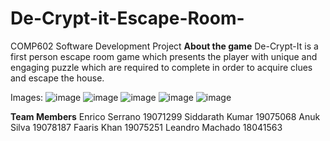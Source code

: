 # De-Crypt-it-Escape-Room-
COMP602 Software Development Project 
**About the game**
De-Crypt-It is a first person escape room game which presents the player with unique and engaging puzzle which are required to complete in order to acquire clues and escape the house. 

Images:
![image](https://user-images.githubusercontent.com/69224805/133761260-f048a633-f4aa-4556-9db5-3b1fc20b424f.png)
![image](https://user-images.githubusercontent.com/69224805/133761316-6bea0ff8-f323-4dbc-b6ea-7ade67112864.png)
![image](https://user-images.githubusercontent.com/69224805/133761377-b04bd47d-f68e-4501-9acd-f32cc0dae24f.png)
![image](https://user-images.githubusercontent.com/69224805/133761435-e2dd0a85-1e82-4d6c-b35d-cf63a2fcbbee.png)
![image](https://user-images.githubusercontent.com/69224805/133761470-971a09b6-3329-49d6-8828-fc11f7dad56d.png)



**Team Members**
Enrico Serrano 19071299
Siddarath Kumar 19075068
Anuk Silva 19078187
Faaris Khan 19075251
Leandro Machado 18041563
